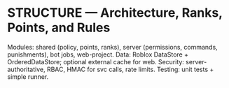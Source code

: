 # STRUCTURE — Architecture, Ranks, Points, and Rules

Modules: shared (policy, points, ranks), server (permissions, commands, punishments), bot jobs, web-project.
Data: Roblox DataStore + OrderedDataStore; optional external cache for web.
Security: server-authoritative, RBAC, HMAC for svc calls, rate limits.
Testing: unit tests + simple runner.
